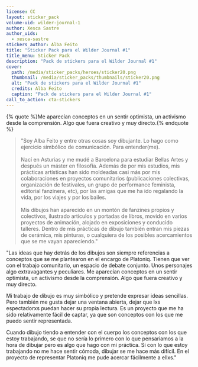 ```yaml
---
license: CC
layout: sticker_pack
volume-uid: wilder-journal-1
author: Xesca Sastre
author_uids:
  - xesca-sastre
stickers_author: Alba Feito
title: "Sticker Pack para el Wilder Journal #1"
title_menu: Sticker Pack
description: "Pack de stickers para el Wilder Journal #1"
cover:
  path: /media/sticker_packs/heroes/sticker20.png
  thumbnail: /media/sticker_packs/thumbnails/sticker20.png
  alt: "Pack de stickers para el Wilder Journal #1"
  credits: Alba Feito
  caption: "Pack de stickers para el Wilder Journal #1"
call_to_action: cta-stickers
---
```

{% quote %}Me aparecían conceptos en un sentir optimista, un activismo desde la comprensión. Algo que fuera creativo y muy directo.{% endquote %}

> "Soy Alba Feito y entre otras cosas soy dibujante. Lo hago como ejercicio simbólico de comunicación. Para entender(me).
> <br>
> <br>
> Nací en Asturias y me mudé a Barcelona para estudiar Bellas Artes y después un máster en filosofía. Además de por mis estudios, mis prácticas artísticas han sido moldeadas casi más por mis colaboraciones en proyectos comunitarios (publicaciones colectivas, organización de festivales, un grupo de performance feminista, editorial fanzinera, etc), por las amigas que me ha ido regalando la vida, por los viajes y por los bailes.
> <br>
> <br>
> Mis dibujos han aparecido en un montón de fanzines propios y colectivos, ilustrado artículos y portadas de libros, movido en varios proyectos de animación, alojado en exposiciones y conducido talleres. Dentro de mis prácticas de dibujo también entran mis piezas de cerámica, mis pinturas, o cualquiera de los posibles acercamientos que se me vayan apareciendo."

"Las ideas que hay detrás de los dibujos son siempre referencias a conceptos que se me plantearon en el encargo de Platoniq. Tienen que ver con el trabajo comunitario, un espacio de debate conjunto. Unos personajes algo extravagantes y peculiares. Me aparecían conceptos en un sentir optimista, un activismo desde la comprensión. Algo que fuera creativo y muy directo.

Mi trabajo de dibujo es muy simbólico y pretende expresar ideas sencillas. Pero también me gusta dejar una ventana abierta, dejar que lxs espectadorxs puedan hacer su propia lectura. Es un proyecto que me ha sido relativamente fácil de captar, ya que son conceptos con los que me puedo sentir representada.

Cuando dibujo tiendo a entender con el cuerpo los conceptos con los que estoy trabajando, se que no sería lo primero con lo que pensariamos a la hora de dibujar pero es algo que hago con mi práctica. Si con lo que estoy trabajando no me hace sentir cómoda, dibujar se me hace más difícil. En el proyecto de representar Platoniq me pude acercar fácilmente a ellxs."
